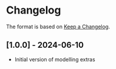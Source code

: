# Changelog

The format is based on [Keep a Changelog](https://keepachangelog.com/en/1.0.0/).


## [1.0.0] - 2024-06-10
- Initial version of modelling extras

